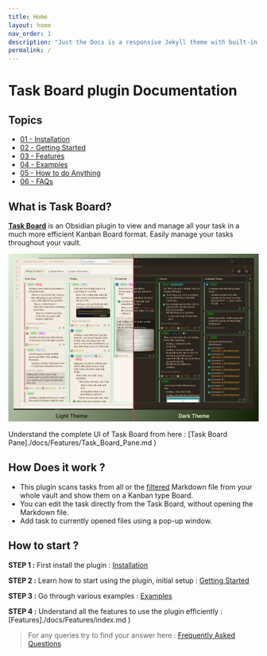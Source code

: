 ```yaml
---
title: Home
layout: home
nav_order: 1
description: "Just the Docs is a responsive Jekyll theme with built-in search that is easily customizable and hosted on GitHub Pages."
permalink: /
---
```


# **Task Board** plugin Documentation

## Topics

- [01 - Installation](./docs/Installation.md)
- [02 - Getting Started](./docs/Getting_Started.md)
- [03 - Features](./docs/Features/index.md)
- [04 - Examples](./docs/Examples/index.md)
- [05 - How to do Anything](./docs/How_To/index.md)
- [06 - FAQs](./docs/FAQs/index.md)

## What is Task Board?

[**Task Board**](https://github.com/tu2-atmanand/Task-Board) is an Obsidian plugin to view and manage all your task in a much more efficient Kanban Board format. Easily manage your tasks throughout your vault.

![Task Board Thumbnail](./assets/TaskBoardThumbnail.png)

Understand the complete UI of Task Board from here : [Task Board Pane]./docs/Features/Task_Board_Pane.md )

## **How Does it work ?**

- This plugin scans tasks from all or the [filtered](./docs/Features/Filters_for_Scanning.md) Markdown file from your whole vault and show them on a Kanban type Board.
- You can edit the task directly from the Task Board, without opening the Markdown file.
- Add task to currently opened files using a pop-up window.

## **How to start ?**

**STEP 1 :** First install the plugin : [Installation](./docs/Installation.md)

**STEP 2 :** Learn how to start using the plugin, initial setup : [Getting Started](./docs/Getting_Started.md)

**STEP 3 :** Go through various examples : [Examples](./docs/Examples/index.md)

**STEP 4 :** Understand all the features to use the plugin efficiently : [Features]./docs/Features/index.md )

> For any queries try to find your answer here : [Frequently Asked Questions](./docs/FAQs/index.md)

<script> const toggleDarkMode = document.querySelector('.js-toggle-dark-mode'); jtd.addEvent(toggleDarkMode, 'click', function(){ if (jtd.getTheme() === 'dark') { jtd.setTheme('light'); toggleDarkMode.textContent = 'Preview dark color scheme'; } else { jtd.setTheme('dark'); toggleDarkMode.textContent = 'Return to the light side'; } }); </script>
